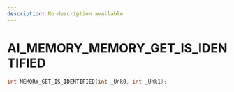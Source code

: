 ```yaml
---
description: No description available 
---
```


# AI_MEMORY\_MEMORY_GET_IS_IDENTIFIED

```cpp
int MEMORY_GET_IS_IDENTIFIED(int _Unk0, int _Unk1);
```